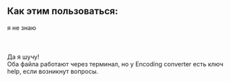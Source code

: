 ## Как этим пользоваться:

я не знаю
<br>
<br>
<br>
<br>
Да я шучу!
<br>
Оба файла работают через терминал, но у Encoding converter есть ключ help, если возникнут вопросы.
